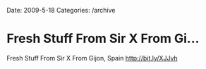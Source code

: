 Date: 2009-5-18
Categories: /archive

# Fresh Stuff From Sir X From Gi...

Fresh Stuff From Sir X From Gijon, Spain <a href="http://bit.ly/XJJvh" rel="nofollow">http://bit.ly/XJJvh</a>
